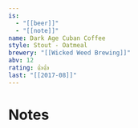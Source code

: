 ```yaml
---
is:
  - "[[beer]]"
  - "[[note]]"
name: Dark Age Cuban Coffee
style: Stout - Oatmeal
brewery: "[[Wicked Weed Brewing]]"
abv: 12
rating: 👍👍
last: "[[2017-08]]"
---
```

# Notes

